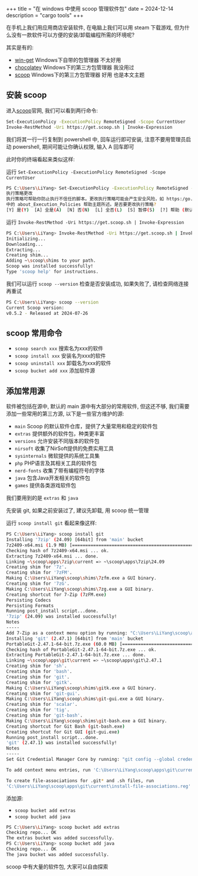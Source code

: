 +++
title = "在 windows 中使用 scoop 管理软件包"
date = 2024-12-14
description = "cargo tools"
+++

在手机上我们用应用商店安装软件, 在电脑上我们可以用 steam 下载游戏, 但为什么没有一款软件可以方便的安装/卸载编程所需的环境呢?

其实是有的:

- [win-get](https://github.com/microsoft/winget-cli) Windows下自带的包管理器 不太好用
- [chocolatey](https://chocolatey.org) Windows下的第三方包管理器 我没用过
- [scoop](https://scoop.sh) Windows下的第三方包管理器 好用 也是本文主题

## 安装 scoop

进入[scoop](https://scoop.sh)官网, 我们可以看到两行命令:

```bash
Set-ExecutionPolicy -ExecutionPolicy RemoteSigned -Scope CurrentUser
Invoke-RestMethod -Uri https://get.scoop.sh | Invoke-Expression
```

我们将其一行一行复制到 powershell 中, 回车运行即可安装, 注意不要用管理员启动 powershell, 期间可能让你确认权限, 输入 A 回车即可

此时你的终端看起来类似这样:

运行 `Set-ExecutionPolicy -ExecutionPolicy RemoteSigned -Scope CurrentUser`

```bash
PS C:\Users\LiYang> Set-ExecutionPolicy -ExecutionPolicy RemoteSigned -Scope CurrentUser
执行策略更改
执行策略可帮助你防止执行不信任的脚本。更改执行策略可能会产生安全风险，如 https:/go.microsoft.com/fwlink/?LinkID=135170
中的 about_Execution_Policies 帮助主题所述。是否要更改执行策略?
[Y] 是(Y)  [A] 全是(A)  [N] 否(N)  [L] 全否(L)  [S] 暂停(S)  [?] 帮助 (默认值为“N”): A <-在这里输入A
```

运行 `Invoke-RestMethod -Uri https://get.scoop.sh | Invoke-Expression`

```bash
PS C:\Users\LiYang> Invoke-RestMethod -Uri https://get.scoop.sh | Invoke-Expression
Initializing...
Downloading...
Extracting...
Creating shim...
Adding ~\scoop\shims to your path.
Scoop was installed successfully!
Type 'scoop help' for instructions.
```

我们可以运行 `scoop --version` 检查是否安装成功, 如果失败了, 请检查网络连接再重试

```bash
PS C:\Users\LiYang> scoop --version
Current Scoop version:
v0.5.2 - Released at 2024-07-26
```

## scoop 常用命令

- `scoop search xxx` 搜索名为xxx的软件
- `scoop install xxx` 安装名为xxx的软件
- `scoop uninstall xxx` 卸载名为xxx的软件
- `scoop bucket add xxx` 添加软件源

## 添加常用源

软件被包括在源中, 默认的 main 源中有大部分的常用软件, 但这还不够, 我们需要添加一些常用的第三方源, 以下是一些官方维护的源:

- `main` Scoop 的默认软件仓库，提供了大量常用和稳定的软件包
- `extras` 提供额外的软件包，种类更丰富
- `versions` 允许安装不同版本的软件包
- `nirsoft` 收集了NirSoft提供的免费实用工具
- `sysinternals` 微软提供的系统工具集
- `php` PHP语言及其相关工具的软件包
- `nerd-fonts` 收集了带有编程符号的字体
- `java` 包含Java开发相关的软件包
- `games` 提供各类游戏软件包

我们要用到的是 `extras` 和 `java`

先安装 git, 如果之前安装过了, 建议先卸载, 用 scoop 统一管理

运行 `scoop install git` 看起来像这样:

```bash
PS C:\Users\LiYang> scoop install git
Installing '7zip' (24.09) [64bit] from 'main' bucket
7z2409-x64.msi (1.9 MB) [====================================================================================] 100%
Checking hash of 7z2409-x64.msi ... ok.
Extracting 7z2409-x64.msi ... done.
Linking ~\scoop\apps\7zip\current => ~\scoop\apps\7zip\24.09
Creating shim for '7z'.
Creating shim for '7zFM'.
Making C:\Users\LiYang\scoop\shims\7zfm.exe a GUI binary.
Creating shim for '7zG'.
Making C:\Users\LiYang\scoop\shims\7zg.exe a GUI binary.
Creating shortcut for 7-Zip (7zFM.exe)
Persisting Codecs
Persisting Formats
Running post_install script...done.
'7zip' (24.09) was installed successfully!
Notes
-----
Add 7-Zip as a context menu option by running: "C:\Users\LiYang\scoop\apps\7zip\current\install-context.reg"
Installing 'git' (2.47.1) [64bit] from 'main' bucket
PortableGit-2.47.1-64-bit.7z.exe (60.0 MB) [=================================================================] 100%
Checking hash of PortableGit-2.47.1-64-bit.7z.exe ... ok.
Extracting PortableGit-2.47.1-64-bit.7z.exe ... done.
Linking ~\scoop\apps\git\current => ~\scoop\apps\git\2.47.1
Creating shim for 'sh'.
Creating shim for 'bash'.
Creating shim for 'git'.
Creating shim for 'gitk'.
Making C:\Users\LiYang\scoop\shims\gitk.exe a GUI binary.
Creating shim for 'git-gui'.
Making C:\Users\LiYang\scoop\shims\git-gui.exe a GUI binary.
Creating shim for 'scalar'.
Creating shim for 'tig'.
Creating shim for 'git-bash'.
Making C:\Users\LiYang\scoop\shims\git-bash.exe a GUI binary.
Creating shortcut for Git Bash (git-bash.exe)
Creating shortcut for Git GUI (git-gui.exe)
Running post_install script...done.
'git' (2.47.1) was installed successfully!
Notes
-----
Set Git Credential Manager Core by running: "git config --global credential.helper manager"

To add context menu entries, run 'C:\Users\LiYang\scoop\apps\git\current\install-context.reg'

To create file-associations for .git* and .sh files, run
'C:\Users\LiYang\scoop\apps\git\current\install-file-associations.reg'
```

添加源:

- `scoop bucket add extras`
- `scoop bucket add java`

```bash
PS C:\Users\LiYang> scoop bucket add extras
Checking repo... OK
The extras bucket was added successfully.
PS C:\Users\LiYang> scoop bucket add java
Checking repo... OK
The java bucket was added successfully.
```

scoop 中有大量的软件包, 大家可以自由探索
